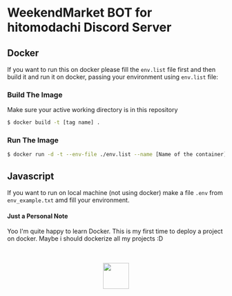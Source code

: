 # WeekendMarket BOT for hitomodachi Discord Server
 
## Docker 
If you want to run this on docker please fill the `env.list` file first and then build it and run it on docker, passing your environment using `env.list` file:

### Build The Image
Make sure your active working directory is in this repository
```sh
$ docker build -t [tag name] .
```
### Run The Image
```sh
$ docker run -d -t --env-file ./env.list --name [Name of the container] [docker image tag name] 
```

## Javascript
If you want to run on local machine (not using docker) make a file `.env` from `env_example.txt` amd fill your environment.


#### Just a Personal Note
Yoo I'm quite happy to learn Docker. This is my first time to deploy a project on docker. Maybe i should dockerize all my projects :D

<p align="center">
<br><br>
<img src="https://cdn.discordapp.com/attachments/829581469936386079/830470865190912081/K-Gif.gif" height="60px"/>
</p>
